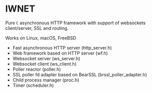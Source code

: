 # IWNET

Pure `C` asynchronous HTTP framework with support of websockets client/server, SSL and routing.

Works on Linux, macOS, FreeBSD

* Fast asynchronous HTTP server (http_server.h)
* Web framework based on HTTP server (wf.h)   
* Websocket server (ws_server.h)
* Websocket client (ws_client.h)
* Poller reactor (poller.h)
* SSL poller fd adapter based on BearSSL (brssl_poller_adapter.h)
* Child process manager (proc.h)
* Timer (scheduler.h)
